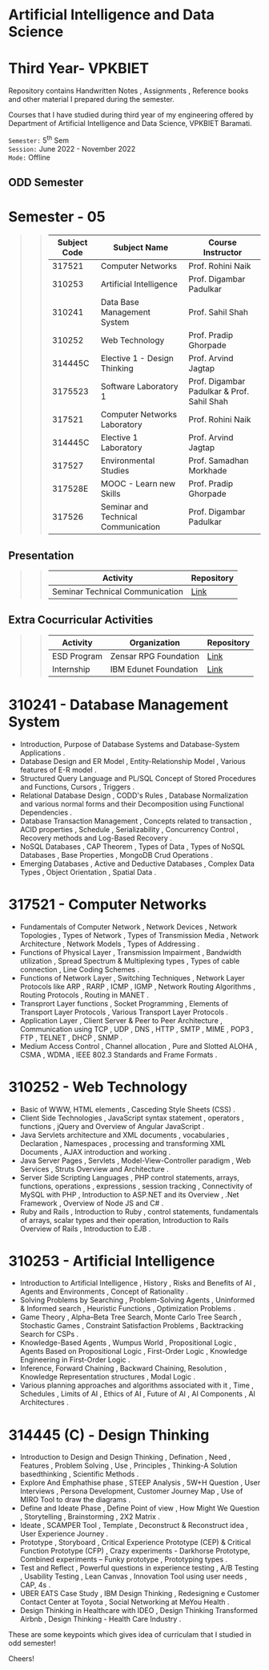 # Artificial Intelligence and Data Science
# Third Year- VPKBIET


Repository contains Handwritten Notes , Assignments , Reference books and other material I prepared during the semester.  

Courses that I have studied during third year of my engineering offered by Department of Artificial Intelligence and Data Science, VPKBIET Baramati.


`Semester:` 5<sup>th</sup> Sem  
`Session:` June 2022 - November 2022   
`Mode:` Offline 



## ODD Semester


# Semester - 05  
>> Subject Code | Subject Name | Course Instructor
>> --- | --- | ---
>> 317521 | Computer Networks | Prof. Rohini Naik
>> 310253 | Artificial Intelligence | Prof. Digambar Padulkar
>> 310241 | Data Base Management System | Prof. Sahil Shah
>> 310252 | Web Technology | Prof. Pradip Ghorpade
>> 314445C | Elective 1 - Design Thinking | Prof. Arvind Jagtap
>> 3175523 | Software Laboratory 1 | Prof. Digambar Padulkar &  Prof. Sahil Shah
>> 317521| Computer Networks Laboratory | Prof. Rohini Naik
>> 314445C | Elective 1 Laboratory | Prof. Arvind Jagtap
>> 317527 | Environmental Studies | Prof. Samadhan Morkhade
>> 317528E | MOOC - Learn new Skills | Prof. Pradip Ghorpade
>> 317526| Seminar and Technical Communication | Prof. Digambar Padulkar

##   Presentation 
>>   Activity | Repository
>>   --- | ---
>>   Seminar Technical Communication | [Link](https://github.com/yashraj9011/Seminar-Details.git)



## Extra Cocurricular Activities 
>>   Activity  | Organization  | Repository
>>   --- | --- | ---
>>    ESD Program  | Zensar RPG Foundation | [Link](https://github.com/yashraj9011/Zensar-ESD-Training.git)
>>    Internship  | IBM Edunet Foundation | [Link](https://github.com/yashraj9011/IBM-Internship--TEAM-AI16-ENIGMA-.git)


# 310241 - Database Management System 
-  Introduction, Purpose of Database Systems and Database-System Applications .
-  Database Design and ER Model ,  Entity-Relationship Model , Various features of E-R model .   
-  Structured Query Language and PL/SQL Concept of Stored Procedures and Functions, Cursors , Triggers .
-  Relational Database Design , CODD's Rules , Database Normalization and various normal forms and their Decomposition using Functional Dependencies .
-  Database Transaction Management , Concepts related to transaction , ACID properties , Schedule , Serializability , Concurrency Control , Recovery methods and Log-Based Recovery .
-  NoSQL Databases , CAP Theorem , Types of Data , Types of NoSQL Databases , Base Properties , MongoDB Crud Operations . 
-  Emerging Databases , Active and Deductive Databases , Complex Data Types , Object Orientation , Spatial Data .

# 317521 - Computer Networks
-  Fundamentals of Computer Network , Network Devices , Network Topologies , Types of Network , Types of Transmission Media , Network Architecture ,  Network Models , Types of Addressing .
-  Functions of Physical Layer , Transmission Impairment , Bandwidth utilization , Spread Spectrum & Multiplexing types , Types of cable connection , Line Coding Schemes .
-  Functions of Network Layer , Switching Techniques , Network Layer Protocols like ARP , RARP , ICMP , IGMP , Network Routing Algorithms , Routing Protocols , Routing in MANET .
-  Transprort Layer functions , Socket Programming , Elements of Transport Layer Protocols ,  Various Transport Layer Protocols .
-  Application Layer , Client Server & Peer to Peer Architecture , Communication using TCP , UDP , DNS , HTTP , SMTP , MIME , POP3 , FTP , TELNET , DHCP , SNMP .
-  Medium Access Control , Channel allocation , Pure and Slotted ALOHA , CSMA , WDMA , IEEE 802.3 Standards and Frame Formats .
  
#  310252 - Web Technology

- Basic of WWW, HTML elements , Casceding Style Sheets (CSS) .
- Client Side Technologies , JavaScript syntax statement , operators , functions , jQuery and Overview of Angular JavaScript .
- Java Servlets architecture and XML documents , vocabularies , Declaration , Namespaces , processing and transforming XML Documents , AJAX introduction and working .
- Java Server Pages , Servlets , Model-View-Controller paradigm , Web Services , Struts Overview and Architecture .
- Server Side Scripting Languages , PHP control statements, arrays, functions, operations , expressions , session tracking , Connectivity of MySQL with PHP , Introduction to ASP.NET and its Overview , .Net Framework , Overview of Node JS and C# .
- Ruby and Rails , Introduction to Ruby ,  control statements, fundamentals of arrays, scalar types and their operation, Introduction to Rails Overview of Rails , Introduction to EJB .
      

#  310253 - Artificial Intelligence

- Introduction to Artificial Intelligence , History , Risks and Benefits of AI , Agents and Environments , Concept of Rationality .
- Solving Problems by Searching , Problem-Solving Agents , Uninformed & Informed search , Heuristic Functions , Optimization Problems .
- Game Theory , Alpha–Beta Tree Search, Monte Carlo Tree Search , Stochastic Games , Constraint Satisfaction Problems , Backtracking Search for CSPs .
- Knowledge-Based Agents , Wumpus World , Propositional Logic , Agents Based on Propositional Logic ,  First-Order Logic , Knowledge Engineering in First-Order Logic .
- Inference, Forward Chaining , Backward Chaining, Resolution , Knowledge Representation structures , Modal Logic .
- Various planning approaches and algorithms associated with it , Time , Schedules , Limits of AI , Ethics of AI , Future of AI , AI Components , AI Architectures .


# 314445 (C) - Design Thinking
 
- Introduction to Design and Design Thinking , Defination , Need , Features , Problem Solving , Use , Principles , Thinking-A Solution basedthinking , Scientific Methods .
- Explore And Emphathise phase , STEEP Analysis , 5W+H Question , User Interviews , Persona Development, Customer Journey Map , Use of MIRO Tool to draw the diagrams .
- Define and Ideate Phase , Define Point of view , How Might We Question , Storytelling , Brainstorming , 2X2 Matrix .
- Ideate , SCAMPER Tool , Template , Deconstruct & Reconstruct idea , User Experience Journey .
- Prototype , Storyboard , Critical Experience Prototype (CEP) & Critical Function Prototype (CFP) , Crazy experiments - Darkhorse Prototype, Combined experiments – Funky prototype ,      Prototyping types .
- Test and Reflect , Powerful questions in experience testing ,  A/B Testing , Usability Testing , Lean Canvas , Innovation Tool using user needs , CAP, 4s .
- UBER EATS Case Study , IBM Design Thinking , Redesigning e Customer Contact Center at Toyota , Social Networking at MeYou Health .
- Design Thinking in Healthcare with IDEO ,  Design Thinking Transformed Airbnb , Design Thinking - Health Care Industry .


These are some keypoints which gives idea of curriculam that I studied in odd semester! 
 
Cheers!  
